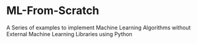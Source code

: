 # ML-From-Scratch
A Series of examples to implement Machine Learning Algorithms without External Machine Learning Libraries using Python
